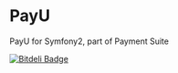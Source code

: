 PayU
====

PayU for Symfony2, part of Payment Suite


[![Bitdeli Badge](https://d2weczhvl823v0.cloudfront.net/PaymentSuite/payubundle/trend.png)](https://bitdeli.com/free "Bitdeli Badge")

